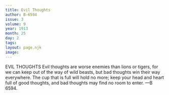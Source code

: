 ```yaml
---
title: Evil Thoughts
author: B-6594
issue: 3
volume: 9
year: 1913
month: 25
day: 2
tags:
layout: page.njk
image:
---
```

EVIL THOUGHTS    Evil thoughts are worse enemies than lions or tigers, for we can keep out of the way of wild beasts, but bad thoughts win their way everywhere. The cup that is full will hold no more; keep your head and heart full of good thoughts, and bad thoughts may find no room to enter. —B 6594. 


